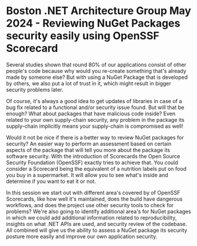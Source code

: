 # Boston .NET Architecture Group May 2024  - Reviewing NuGet Packages security easily using OpenSSF Scorecard

Several studies shown that round 80% of our applications consist of other people's code because why would you re-create something that's already made by someone else? But with using a NuGet Package that is developed by others, we also put a lot of trust in it, which might result in bigger security problems later. 

Of course, it's always a good idea to get updates of libraries in case of a bug fix related to a functional and/or security issue found. But will that be enough? What about packages that have malicious code inside? Even related to your own supply-chain security, any problem in the package its supply-chain implicitly means your supply-chain is compromised as well!

Would it not be nice if there is a better way to review NuGet packages for security? An easier way to perform an assessment based on certain aspects of the package that will tell you more about the package its software security. With the introduction of Scorecards the Open Source Security Foundation (OpenSSF) exactly tries to achieve that. You could consider a Scorecard being the equivalent of a nutrition labels put on food you buy in a supermarket. It will allow you to see what's inside and determine if you want to eat it or not.

In this session we start out with different area's covered by of OpenSSF Scorecards, like how well it's maintained, does the build have dangerous workflows, and does the project use other security tools to check for problems? We're also going to identify additional area's for NuGet packages in which we could add additional information related to reproducibility, insights on what .NET APIs are used, and security review of the codebase. All combined will give us the ability to assess a NuGet package its security posture more easily and improve our own application security.
